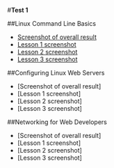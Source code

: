 #<b>Test 1</b> </br>

##Linux Command Line Basics </br>

- [Screenshot of overall result](https://github.com/oleh-vt/kottans_web_test/blob/master/task_1/linux_cmd_overall.jpg)
- [Lesson 1 screenshot](https://github.com/oleh-vt/kottans_web_test/blob/master/task_1/linux_cmd_lesson1.jpg)
- [Lesson 2 screenshot](https://github.com/oleh-vt/kottans_web_test/blob/master/task_1/linux_cmd_lesson2.jpg)
- [Lesson 3 screenshot](https://github.com/oleh-vt/kottans_web_test/blob/master/task_1/linux_cmd_lesson3.jpg)

##Configuring Linux Web Servers </br>

- [Screenshot of overall result]
- [Lesson 1 screenshot]
- [Lesson 2 screenshot]
- [Lesson 3 screenshot]

##Networking for Web Developers </br>

- [Screenshot of overall result]
- [Lesson 1 screenshot]
- [Lesson 2 screenshot]
- [Lesson 3 screenshot]
